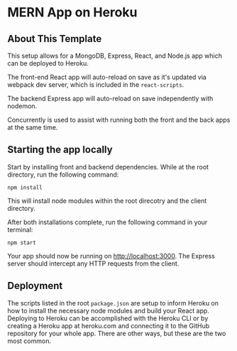# MERN App on Heroku

## About This Template

This setup allows for a MongoDB, Express, React, and Node.js app which can be deployed to Heroku.

The front-end React app will auto-reload on save as it's updated via webpack dev server, which is included in the `react-scripts`.

The backend Express app will auto-reload on save independently with nodemon.

Concurrently is used to assist with running both the front and the back apps at the same time.

## Starting the app locally

Start by installing front and backend dependencies. While at the root directory, run the following command:

```
npm install
```

This will install node modules within the root direcotry and the client directory.

After both installations complete, run the following command in your terminal:

```
npm start
```

Your app should now be running on <http://localhost:3000>. The Express server should intercept any HTTP requests from the client.

## Deployment

The scripts listed in the root `package.json` are setup to inform Heroku on how to install the necessary node modules and build your React app. Deploying to Heroku can be accomplished with the Heroku CLI or by creating a Heroku app at heroku.com and connecting it to the GitHub repository for your whole app. There are other ways, but these are the two most common.
